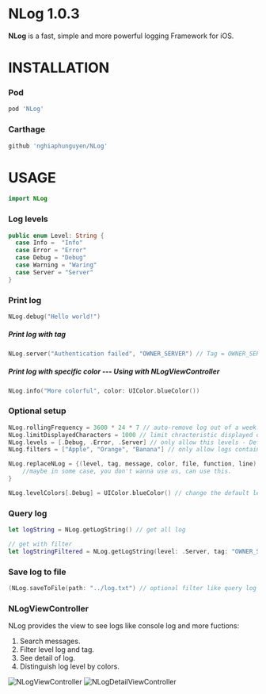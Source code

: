 # NLog 1.0.3
**NLog** is a fast, simple and more powerful logging Framework for iOS.

# INSTALLATION

### Pod
```bash
pod 'NLog'
```

### Carthage
```bash
github 'nghiaphunguyen/NLog'
```

# USAGE

```swift
import NLog
```

### Log levels
```swift
public enum Level: String {
  case Info =  "Info"
  case Error = "Error"
  case Debug = "Debug"
  case Warning = "Waring"
  case Server = "Server"
}
```

### Print log
``` swift
NLog.debug("Hello world!")
```

##### Print log with tag
```swift
NLog.server("Authentication failed", "OWNER_SERVER") // Tag = OWNER_SERVER
```

##### Print log with specific color --- Using with NLogViewController
```swift
NLog.info("More colorful", color: UIColor.blueColor())
```

### Optional setup
```swift
NLog.rollingFrequency = 3600 * 24 * 7 // auto-remove log out of a week.
NLog.limitDisplayedCharacters = 1000 // limit chracteristic displayed on console log
NLog.levels = [.Debug, .Error, .Server] // only allow this levels - Default is allow all.
NLog.filters = ["Apple", "Orange", "Banana"] // only allow logs contain filters.

NLog.replaceNLog = {(level, tag, message, color, file, function, line) in
    //maybe in some case, you don't wanna use us, can use this.
}

NLog.levelColors[.Debug] = UIColor.blueColor() // change the default level color
```

### Query log
```swift
let logString = NLog.getLogString() // get all log

// get with filter
let logStringFiltered = NLog.getLogString(level: .Server, tag: "OWNER_SERVER", filter: "user/me", limit: 1000)
```

### Save log to file
```swift
(NLog.saveToFile(path: "../log.txt") // optional filter like query log
```

### NLogViewController
NLog provides the view to see logs like console log and more fuctions:
1. Search messages.
2. Filter level log and tag.
3. See detail of log.
4. Distinguish log level by colors.

![NLogViewController](http://i.imgur.com/F2cPLku.png)
![NLogDetailViewController](http://i.imgur.com/WcaiqHj.png)

